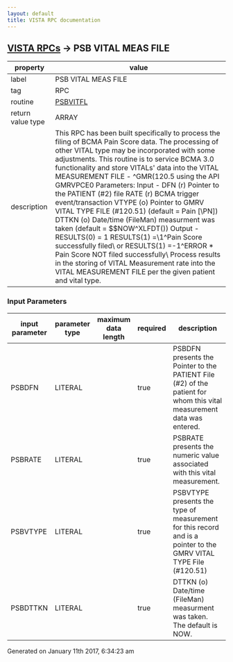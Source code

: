 ```yaml
---
layout: default
title: VISTA RPC documentation
---
```




## [VISTA RPCs](TableOfContent.md) &#8594; PSB VITAL MEAS FILE 

 property | value 
--- | --- 
 label | PSB VITAL MEAS FILE
 tag | RPC
 routine | [PSBVITFL](http://code.osehra.org/dox/Routine_PSBVITFL_source.html)
 return value type | ARRAY
 description | This RPC has been built specifically to process the filing of BCMA Pain Score data. The processing of other VITAL type may be incorporated with some adjustments.    This routine is to service BCMA 3.0 functionality and store VITALs'  data into the VITAL MEASUREMENT FILE - ^GMR(120.5  using the API  GMRVPCE0    Parameters:        Input  -                                DFN   (r) Pointer to the PATIENT (#2) file                        RATE  (r)  BCMA trigger event/transaction                        VTYPE (o) Pointer to GMRV VITAL TYPE FILE (#120.51)                                  (default = Pain [\PN\])                        DTTKN (o) Date/time (FileMan) measurment was taken                                  (default = $$NOW^XLFDT())        Output -         RESULTS(0) = 1                        RESULTS(1) =\1^Pain Score successfully filed\                  or    RESULTS(1) =\-1^ERROR * Pain Score NOT filed                                      successfully\      Process results in the storing of VITAL Measurement rate into the VITAL     MEASUREMENT FILE per the given patient and vital type.

### Input Parameters

| input parameter | parameter type | maximum data length | required | description | 
| --- | --- | --- | --- | --- | 
| PSBDFN | LITERAL |  | true | PSBDFN presents the Pointer to the PATIENT File (#2) of the patient for whom this vital measurement data was entered. | 
| PSBRATE | LITERAL |  | true | PSBRATE presents the numeric value associated with this vital measurement. | 
| PSBVTYPE | LITERAL |  | true | PSBVTYPE presents the type of measurement for this record and is a pointer to the GMRV VITAL TYPE File (#120.51) | 
| PSBDTTKN | LITERAL |  | true | DTTKN   (o) Date/time (FileMan) measurment was taken.  The default is NOW. | 




Generated on January 11th 2017, 6:34:23 am